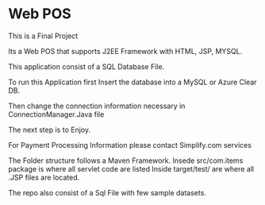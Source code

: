 # Web POS 
This is a Final Project

Its a Web POS that supports J2EE Framework with HTML, JSP, MYSQL.

This application consist of a SQL Database File.

To run this Application first Insert the database into a MySQL or Azure Clear DB.

Then change the connection information necessary in ConnectionManager.Java file

The next step is to Enjoy.

For Payment Processing Information please contact Simplify.com services

The Folder structure follows a Maven Framework.
  Insede src/com.items package is where all servlet code are listed
  Inside target/test/ are where all .JSP files are located.

The repo also consist of a Sql File with few sample datasets.
